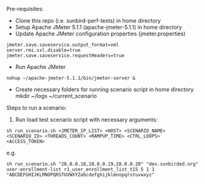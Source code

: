 Pre-requisites:
* Clone this repo (i.e. sunbird-perf-tests) in home directory
* Setup Apache JMeter 5.1.1 (apache-jmeter-5.1.1) in home directory
* Update Apache JMeter configuration properties (jmeter.properties)

```
jmeter.save.saveservice.output_format=xml
server.rmi.ssl.disable=true
jmeter.save.saveservice.requestHeaders=true
```
* Run Apache JMeter
```
nohup ~/apache-jmeter-5.1.1/bin/jmeter-server &
```
* Create necessary folders for running scenario script in home directory
mkdir ~/logs ~/current_scenario

Steps to run a scenario:

1. Run load test scenario script with necessary arguments:

```
sh run_scenario.sh <JMETER_IP_LIST> <HOST> <SCENARIO_NAME> <SCENARIO_ID> <THREADS_COUNT> <RAMPUP_TIME> <CTRL_LOOPS> <ACCESS_TOKEN>
```

e.g.

```
sh run_scenario.sh "28.0.0.18,28.0.0.19,28.0.0.20" "dev.sunbirded.org" user-enrollment-list r1_user_enrollment_list_t15 5 1 1 "ABCDEFGHIJKLMNOPQRSTUVWXYZabcdefghijklmnopqrstuvwxyz"
```
